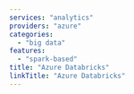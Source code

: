 ```yaml
---
services: "analytics"
providers: "azure"
categories:
  - "big data"
features:
  - "spark-based"
title: "Azure Databricks"
linkTitle: "Azure Databricks"
---
```

